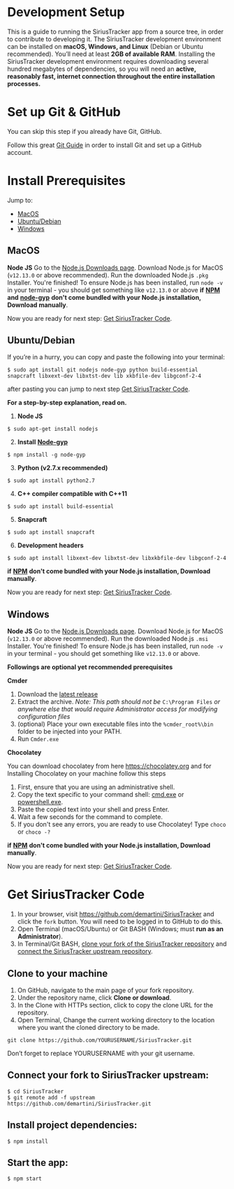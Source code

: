 # Development Setup

This is a guide to running the SiriusTracker app from a source tree, in order to contribute to developing it. The SiriusTracker development environment can be installed on **macOS, Windows, and Linux** (Debian or Ubuntu recommended). You’ll need at least **2GB of available RAM**. Installing the SiriusTracker development environment requires downloading several hundred megabytes of dependencies, so you will need an **active, reasonably fast, internet connection throughout the entire installation processes.**

# Set up Git & GitHub

You can skip this step if you already have Git, GitHub.

Follow this great [Git Guide](http://rogerdudler.github.io/git-guide/index.html) in order to install Git and set up a GitHub account.

# Install Prerequisites

Jump to:

- [MacOS](#macos)
- [Ubuntu/Debian](#ubuntudebian)
- [Windows](#windows)

## MacOS

**Node JS** Go to the [Node.js Downloads page](https://nodejs.org/en/download/). Download Node.js for MacOS (`v12.13.0` or above recommended). Run the downloaded Node.js `.pkg` Installer. You're finished! To ensure Node.js has been installed, run `node -v` in your terminal - you should get something like `v12.13.0` or above **if** [**NPM**](https://www.npmjs.com/get-npm) **and** [**node-gyp**](https://github.com/nodejs/node-gyp#installation) **don't come bundled with your Node.js installation, Download manually**.

Now you are ready for next step: [Get SiriusTracker Code](#get-sirius-tracker-electron-code).

## Ubuntu/Debian

If you’re in a hurry, you can copy and paste the following into your terminal:

```
$ sudo apt install git nodejs node-gyp python build-essential snapcraft libxext-dev libxtst-dev lib xkbfile-dev libgconf-2-4
```

after pasting you can jump to next step [Get SiriusTracker Code](#get-sirius-tracker-electron-code).

**For a step-by-step explanation, read on.**

1. **Node JS**

```
$ sudo apt-get install nodejs
```

2. **Install** [**Node-gyp**](https://github.com/nodejs/node-gyp#installation)

```
$ npm install -g node-gyp
```

3. **Python (v2.7.x recommended)**

```
$ sudo apt install python2.7
```

4. **C++ compiler compatible with C++11**

```
$ sudo apt install build-essential
```

5. **Snapcraft**

```
$ sudo apt install snapcraft
```

6. **Development** **headers**

```
$ sudo apt install libxext-dev libxtst-dev libxkbfile-dev libgconf-2-4
```

**if** [**NPM**](https://www.npmjs.com/get-npm) **don't come bundled with your Node.js installation, Download manually**.

Now you are ready for next step: [Get SiriusTracker Code](#get-sirius-tracker-electron-code).

## Windows

**Node JS** Go to the [Node.js Downloads page](https://nodejs.org/en/download/). Download Node.js for MacOS (`v12.13.0` or above recommended). Run the downloaded Node.js `.msi` Installer. You're finished! To ensure Node.js has been installed, run `node -v` in your terminal - you should get something like `v12.13.0` or above.

**Followings are optional yet recommended prerequisites**

**Cmder**

1. Download the [latest release](https://github.com/cmderdev/cmder/releases/)
2. Extract the archive. _Note: This path should not be_ `C:\Program Files` _or anywhere else that would require Administrator access for modifying configuration files_
3. (optional) Place your own executable files into the `%cmder_root%\bin` folder to be injected into your PATH.
4. Run `Cmder.exe`

**Chocolatey**

You can download chocolatey from here https://chocolatey.org and for Installing Chocolatey on your machine follow this steps

1. First, ensure that you are using an administrative shell.
2. Copy the text specific to your command shell: [cmd.exe](https://chocolatey.org/install#install-with-cmdexe) or [powershell.exe](https://chocolatey.org/install#install-with-powershellexe).
3. Paste the copied text into your shell and press Enter.
4. Wait a few seconds for the command to complete.
5. If you don't see any errors, you are ready to use Chocolatey! Type `choco` or `choco -?`

**if** [**NPM**](https://www.npmjs.com/get-npm) **don't come bundled with your Node.js installation, Download manually**.

Now you are ready for next step: [Get SiriusTracker Code](#get-sirius-tracker-electron-code).

# Get SiriusTracker Code

1. In your browser, visit https://github.com/demartini/SiriusTracker and click the `fork` button. You will need to be logged in to GitHub to do this.
2. Open Terminal (macOS/Ubuntu) or Git BASH (Windows; must **run as an Administrator**).
3. In Terminal/Git BASH, [clone your fork of the SiriusTracker repository](#clone-to-your-machine) and [connect the SiriusTracker upstream repository](#connect-your-fork-to-sirius-tracker-upstream).

## Clone to your machine

1. On GitHub, navigate to the main page of your fork repository.
2. Under the repository name, click **Clone or download**.
3. In the Clone with HTTPs section, click to copy the clone URL for the repository.
4. Open Terminal, Change the current working directory to the location where you want the cloned directory to be made.

```
git clone https://github.com/YOURUSERNAME/SiriusTracker.git
```

Don’t forget to replace YOURUSERNAME with your git username.

## Connect your fork to SiriusTracker upstream:

```
$ cd SiriusTracker
$ git remote add -f upstream https://github.com/demartini/SiriusTracker.git
```

## Install project dependencies:

```
$ npm install
```

## Start the app:

```
$ npm start
```
